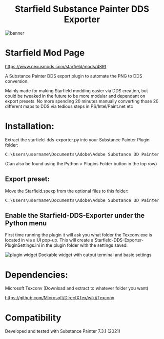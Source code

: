 <h1 align="center">
Starfield Substance Painter DDS Exporter
</h1>

![banner](https://staticdelivery.nexusmods.com/mods/4187/images/4891/4891-1696725885-1834762162.png)

# Starfield Mod Page
https://www.nexusmods.com/starfield/mods/4891

A Substance Painter DDS export plugin to automate the PNG to DDS conversion.

Mainly made for making Starfield modding easier via DDS creation, but could be tweaked in the future to be more modular and dependant on export presets.
No more spending 20 minutes manually converting those 20 different maps to DDS via tedious steps in PS/Intel/Paint.net etc

# Installation:
Extract the starfield-dds-exporter.py into your Substance Painter Plugin folder:
<pre>
C:\Users\username\Documents\Adobe\Adobe Substance 3D Painter\python\plugins
</pre>

(Can also be found using the Python > Plugins Folder button in the top row)

## Export preset:
Move the Starfield.spexp from the optional files to this folder: 
<pre>
C:\Users\username\Documents\Adobe\Adobe Substance 3D Painter\assets\export-presets
</pre>

## Enable the Starfield-DDS-Exporter under the Python menu
First time running the plugin it will ask you what folder the Texconv.exe is located in via a UI pop-up. This will create a Starfield-DDS-Exporter-PluginSettings.ini in the plugin folder with the settings saved.

![plugin widget](https://staticdelivery.nexusmods.com/mods/4187/images/4891/4891-1696725603-1907132508.png)
Dockable widget with output terminal and basic settings

# Dependencies:
Microsoft Texconv (Download and extract to whatever folder you want)

https://github.com/Microsoft/DirectXTex/wiki/Texconv

# Compatibility
Developed and tested with Substance Painter 7.3.1 (2021)
